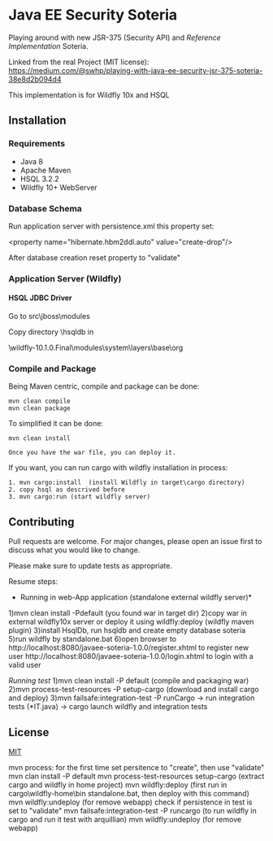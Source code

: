 # Java EE Security Soteria

Playing around with new JSR-375 (Security API) and _Reference Implementation_ Soteria.

Linked from the real Project (MIT license):
https://medium.com/@swhp/playing-with-java-ee-security-jsr-375-soteria-38e8d2b094d4

This implementation is for Wildfly 10x and HSQL

## Installation

### Requirements
* Java 8
* Apache Maven
* HSQL 3.2.2
* Wildfly 10+ WebServer

### Database Schema
Run application server with persistence.xml this property set:

 &lt;property name="hibernate.hbm2ddl.auto" value="create-drop"/&gt;

After database creation reset property to "validate"


### Application Server (Wildfly)

#### HSQL JDBC Driver

Go to src\jboss\modules

Copy directory \hsqldb in

\wildfly-10.1.0.Final\modules\system\layers\base\org



### Compile and Package
Being Maven centric, compile and package can be done:

```
mvn clean compile
mvn clean package
```

To simplified it can be done:

```
mvn clean install

Once you have the war file, you can deploy it.

```
If you want, you can run cargo with wildfly installation in process:

```
1. mvn cargo:install  (install Wildfly in target\cargo directory)
2. copy hsql as descrived before
3. mvn cargo:run (start wildfly server)
```

## Contributing
Pull requests are welcome. For major changes, please open an issue first to discuss what you would
like to change.

Please make sure to update tests as appropriate.

Resume steps:

* Running in web-App application (standalone external wildfly server)*

1)mvn clean install -Pdefault (you found war in target dir)
2)copy war in external wildfly10x server or deploy it using wildfly:deploy (wildfly maven plugin)
3)install HsqlDb, run hsqldb and create empty database soteria
5)run wildfly by standalone.bat
6)open browser to
http://localhost:8080/javaee-soteria-1.0.0/register.xhtml to register new user
http://localhost:8080/javaee-soteria-1.0.0/login.xhtml to login with a valid user

*Running test*
1)mvn clean install -P default (compile and packaging war)
2)mvn process-test-resources -P setup-cargo (download and install cargo and deploy)
3)mvn failsafe:integration-test -P runCargo -> run integration tests (*IT.java) -> cargo launch wildfly and integration tests

## License
[MIT](https://choosealicense.com/licenses/mit/)


mvn process:
for the first time set persitence to "create", then use "validate"
mvn clan install -P default
mvn process-test-resources setup-cargo (extract cargo and wildfly in home project)
mvn wildfly:deploy (first run in cargo\wildfly-home\bin standalone.bat, then deploy with this command)
mvn wildfly:undeploy (for remove webapp)
check if persistence in test is set to "validate"
mvn failsafe:integration-test -P runcargo (to run wildfly in cargo and run it test with arquillian)
mvn wildfly:undeploy (for remove webapp)

